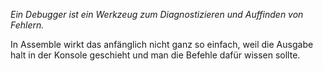 _Ein Debugger ist ein Werkzeug zum Diagnostizieren und Auffinden von Fehlern._

In Assemble wirkt das anfänglich nicht ganz so einfach, weil die Ausgabe halt in der Konsole geschieht und man die Befehle dafür wissen sollte. 
